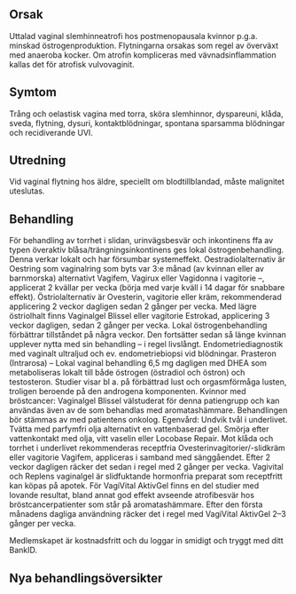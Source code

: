 ## Orsak

Uttalad vaginal slemhinneatrofi hos postmenopausala kvinnor p.g.a. minskad östrogenproduktion. Flytningarna orsakas som regel av överväxt med anaeroba kocker. Om atrofin kompliceras med vävnadsinflammation kallas det för atrofisk vulvovaginit.

## Symtom

Trång och oelastisk vagina med torra, sköra slemhinnor, dyspareuni, klåda, sveda, flytning, dysuri, kontaktblödningar, spontana sparsamma blödningar och recidiverande UVI.

## Utredning

Vid vaginal flytning hos äldre, speciellt om blodtillblandad, måste malignitet uteslutas.

## Behandling

För behandling av torrhet i slidan, urinvägsbesvär och inkontinens ffa av typen överaktiv blåsa/trängningsinkontinens ges lokal östrogenbehandling. Denna verkar lokalt och har försumbar systemeffekt. Oestradiolalternativ är Oestring som vaginalring som byts var 3:e månad (av kvinnan eller av barnmorska) alternativt Vagifem, Vagirux eller Vagidonna i vagitorie –, applicerat 2 kvällar per vecka (börja med varje kväll i 14 dagar för snabbare effekt). Östriolalternativ är Ovesterin, vagitorie eller kräm, rekommenderad applicering 2 veckor dagligen sedan 2 gånger per vecka. Med lägre östriolhalt finns Vaginalgel Blissel eller vagitorie Estrokad, applicering 3 veckor dagligen, sedan 2 gånger per vecka. Lokal östrogenbehandling förbättrar tillståndet på några veckor. Den fortsätter sedan så länge kvinnan upplever nytta med sin behandling – i regel livslångt. Endometriediagnostik med vaginalt ultraljud och ev. endometriebiopsi vid blödningar.
Prasteron (Intrarosa) – Lokal vaginal behandling 6,5 mg dagligen med DHEA som metaboliseras lokalt till både östrogen (östradiol och östron) och testosteron. Studier visar bl a. på förbättrad lust och orgasmförmåga lusten, troligen beroende på den androgena komponenten.
Kvinnor med bröstcancer: Vaginalgel Blissel välstuderat för denna patiengrupp och kan användas även av de som behandlas med aromatashämmare. Behandlingen bör stämmas av med patientens onkolog.
Egenvård:
Undvik tvål i underlivet. Tvätta med parfymfri olja alternativt en vattenbaserad gel. Smörja efter vattenkontakt med olja, vitt vaselin eller Locobase Repair. Mot klåda och torrhet i underlivet rekommenderas receptfria Ovesterinvagitorier/-slidkräm eller vagitorie Vagifem, appliceras i samband med sänggåendet. Efter 2 veckor dagligen räcker det sedan i regel med 2 gånger per vecka.
Vagivital och Replens vaginalgel är slidfuktande hormonfria preparat som receptfritt kan köpas på apotek. För VagiVital AktivGel finns en del studier med lovande resultat, bland annat god effekt avseende atrofibesvär hos bröstcancerpatienter som står på aromatashämmare. Efter den första månadens dagliga användning räcker det i regel med VagiVital AktivGel 2–3 gånger per vecka.


Medlemskapet är kostnadsfritt och du loggar in smidigt och tryggt med ditt BankID.

## Nya behandlingsöversikter

